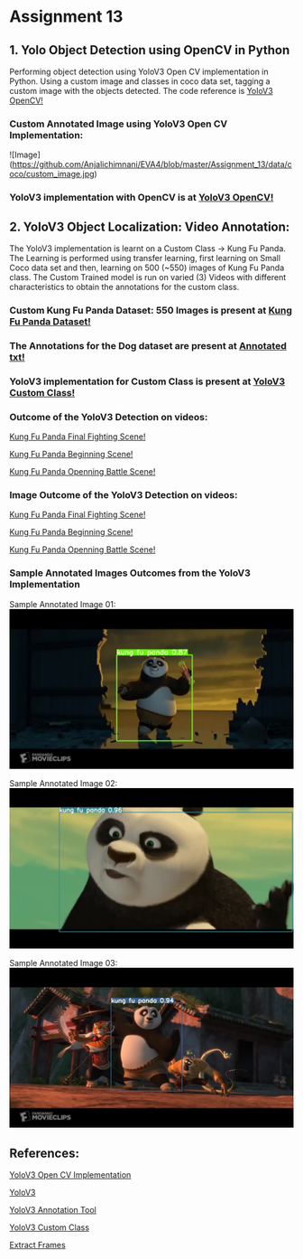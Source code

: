# Assignment 13
## 1. Yolo Object Detection using OpenCV in Python

Performing object detection using YoloV3 Open CV implementation in Python. Using a custom image and classes in coco data set, tagging a custom image with the objects detected. The code reference is [YoloV3 OpenCV!](https://pysource.com/2019/06/27/yolo-object-detection-using-opencv-with-python/)

### Custom Annotated Image using YoloV3 Open CV Implementation:

![Image] (https://github.com/Anjalichimnani/EVA4/blob/master/Assignment_13/data/coco/custom_image.jpg)
  
### YoloV3 implementation with OpenCV is at [YoloV3 OpenCV!](https://github.com/Anjalichimnani/EVA4/blob/master/Assignment_13/YoloV3_OpenCV_Custom.ipynb)


## 2. YoloV3 Object Localization: Video Annotation:
The YoloV3 implementation is learnt on a Custom Class -> Kung Fu Panda. 
The Learning is performed using transfer learning, first learning on Small Coco data set and then, learning on 500 (~550) images of Kung Fu Panda class. 
The Custom Trained model is run on varied (3) Videos with different characteristics to obtain the annotations for the custom class.  

### Custom Kung Fu Panda Dataset: 550 Images is present at [Kung Fu Panda Dataset!](https://github.com/Anjalichimnani/EVA4/tree/master/Assignment_13/data/kungfupanda/Annotation/Images/kungfupanda)

### The Annotations for the Dog dataset are present at [Annotated txt!](https://github.com/Anjalichimnani/EVA4/tree/master/Assignment_13/data/kungfupanda/Annotation/Labels/kungfupanda)

### YoloV3 implementation for Custom Class is present at [YoloV3 Custom Class!](https://github.com/Anjalichimnani/EVA4/blob/master/Assignment_13/YoloV3_Localization.ipynb)

### Outcome of the YoloV3 Detection on videos: 
[Kung Fu Panda Final Fighting Scene!](https://youtu.be/yk3cm6nScDw)

[Kung Fu Panda Beginning Scene!](https://youtu.be/2RDKrh3Eo3s)

[Kung Fu Panda Openning Battle Scene!](https://youtu.be/zcmLTy7knLw)

### Image Outcome of the YoloV3 Detection on videos: 
[Kung Fu Panda Final Fighting Scene!](/data/kungfupanda/out_out)

[Kung Fu Panda Beginning Scene!](/data/kungfupanda/out_out_beginning)

[Kung Fu Panda Openning Battle Scene!](/data/kungfupanda/out_out_openning_battle)

### Sample Annotated Images Outcomes from the YoloV3 Implementation
Sample Annotated Image 01:
![Image](https://github.com/Anjalichimnani/EVA4/blob/master/Assignment_13/data/kungfupanda/Annotated_Image_Out_01.jpg)

Sample Annotated Image 02:
![Image](https://github.com/Anjalichimnani/EVA4/blob/master/Assignment_13/data/kungfupanda/Annotated_Image_Out_02.jpg)

Sample Annotated Image 03:
![Image](https://github.com/Anjalichimnani/EVA4/blob/master/Assignment_13/data/kungfupanda/Annotated_Image_Out_03.jpg)


## References:
[YoloV3 Open CV Implementation](https://pysource.com/2019/06/27/yolo-object-detection-using-opencv-with-python/)

[YoloV3](https://github.com/theschoolofai/YoloV3)

[YoloV3 Annotation Tool](https://github.com/miki998/YoloV3_Annotation_Tool)

[YoloV3 Custom Class](https://colab.research.google.com/drive/1LbKkQf4hbIuiUHunLlvY-cc0d_sNcAgS)

[Extract Frames](https://en.wikibooks.org/wiki/FFMPEG_An_Intermediate_Guide/image_sequence)
